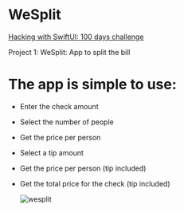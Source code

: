 # WeSplit

[Hacking with SwiftUI: 100 days challenge](https://www.hackingwithswift.com/100/swiftui)

Project 1:
WeSplit: App to split the bill

# The app is simple to use:

- Enter the check amount
- Select the number of people
- Get the price per person
- Select a tip amount
- Get the price per person (tip included)
- Get the total price for the check (tip included)

  ![wesplit](https://github.com/walegg/WeSplit/assets/108485713/a69b4c39-ed22-4dfe-bd5e-9559f5fef1ea)

